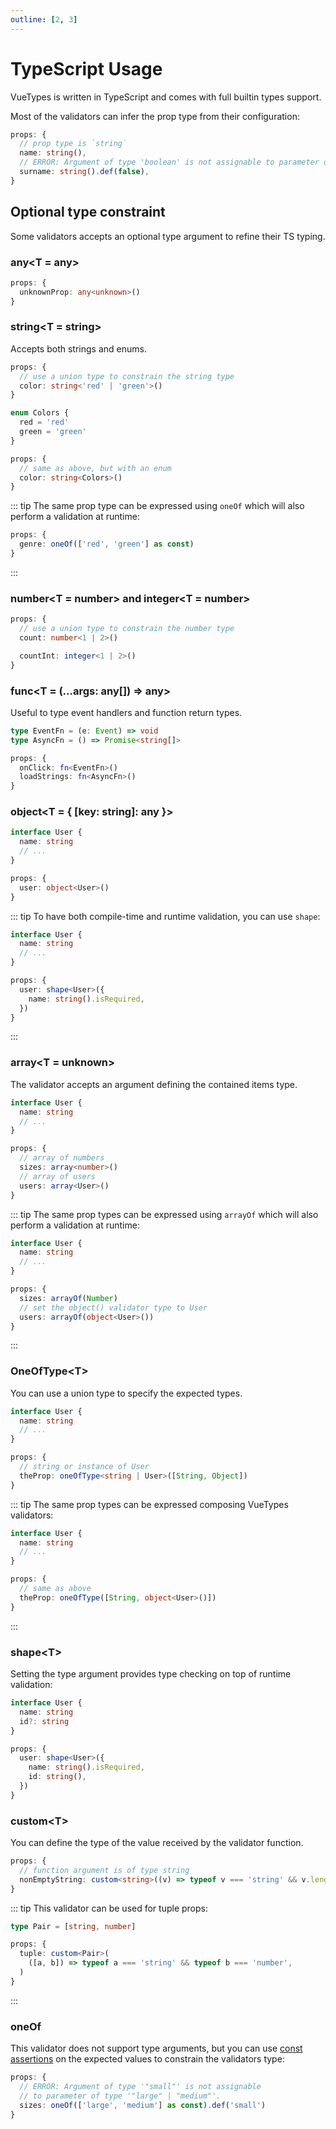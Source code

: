 ```yaml
---
outline: [2, 3]
---
```

# TypeScript Usage

VueTypes is written in TypeScript and comes with full builtin types support.

Most of the validators can infer the prop type from their configuration:

```ts
props: {
  // prop type is `string`
  name: string(),
  // ERROR: Argument of type 'boolean' is not assignable to parameter of type 'string'
  surname: string().def(false),
}
```

## Optional type constraint

Some validators accepts an optional type argument to refine their TS typing.

### any<T = any>

```ts
props: {
  unknownProp: any<unknown>()
}
```

### string<T = string>

Accepts both strings and enums.

```ts
props: {
  // use a union type to constrain the string type
  color: string<'red' | 'green'>()
}

enum Colors {
  red = 'red'
  green = 'green'
}

props: {
  // same as above, but with an enum
  color: string<Colors>()
}
```

::: tip
The same prop type can be expressed using `oneOf` which will also perform a validation at runtime:

```ts
props: {
  genre: oneOf(['red', 'green'] as const)
}
```

:::

### number<T = number> and integer<T = number>

```ts
props: {
  // use a union type to constrain the number type
  count: number<1 | 2>()

  countInt: integer<1 | 2>()
}
```

### func<T = (...args: any[]) => any>

Useful to type event handlers and function return types.

```ts
type EventFn = (e: Event) => void
type AsyncFn = () => Promise<string[]>

props: {
  onClick: fn<EventFn>()
  loadStrings: fn<AsyncFn>()
}
```

### object<T = { [key: string]: any }>

```ts
interface User {
  name: string
  // ...
}

props: {
  user: object<User>()
}
```

::: tip
To have both compile-time and runtime validation, you can use `shape`:

```ts
interface User {
  name: string
  // ...
}

props: {
  user: shape<User>({
    name: string().isRequired,
  })
}
```

:::

### array<T = unknown>

The validator accepts an argument defining the contained items type.

```ts
interface User {
  name: string
  // ...
}

props: {
  // array of numbers
  sizes: array<number>()
  // array of users
  users: array<User>()
}
```

::: tip
The same prop types can be expressed using `arrayOf` which will also perform a validation at runtime:

```ts
interface User {
  name: string
  // ...
}

props: {
  sizes: arrayOf(Number)
  // set the object() validator type to User
  users: arrayOf(object<User>())
}
```

:::

### OneOfType\<T>

You can use a union type to specify the expected types.

```ts
interface User {
  name: string
  // ...
}

props: {
  // string or instance of User
  theProp: oneOfType<string | User>([String, Object])
}
```

::: tip
The same prop types can be expressed composing VueTypes validators:

```ts
interface User {
  name: string
  // ...
}

props: {
  // same as above
  theProp: oneOfType([String, object<User>()])
}
```

:::

### shape\<T>

Setting the type argument provides type checking on top of runtime validation:

```ts
interface User {
  name: string
  id?: string
}

props: {
  user: shape<User>({
    name: string().isRequired,
    id: string(),
  })
}
```

### custom\<T>

You can define the type of the value received by the validator function.

```ts
props: {
  // function argument is of type string
  nonEmptyString: custom<string>((v) => typeof v === 'string' && v.length > 0)
}
```

::: tip
This validator can be used for tuple props:

```ts
type Pair = [string, number]

props: {
  tuple: custom<Pair>(
    ([a, b]) => typeof a === 'string' && typeof b === 'number',
  )
}
```

:::

### oneOf

This validator does not support type arguments, but you can use [const assertions](https://www.typescriptlang.org/docs/handbook/release-notes/typescript-3-4.html#const-assertions) on the expected values to constrain the validators type:

```ts
props: {
  // ERROR: Argument of type '"small"' is not assignable
  // to parameter of type '"large" | "medium"'.
  sizes: oneOf(['large', 'medium'] as const).def('small')
}
```
